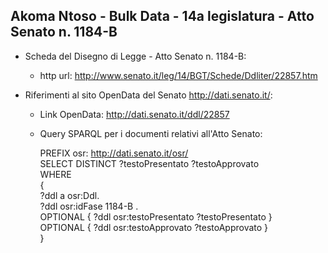 ## Akoma Ntoso - Bulk Data - 14a legislatura - Atto Senato n. 1184-B ##

* Scheda del Disegno di Legge - Atto Senato n. 1184-B:
	* http url: http://www.senato.it/leg/14/BGT/Schede/Ddliter/22857.htm

* Riferimenti al sito OpenData del Senato http://dati.senato.it/:
	* Link OpenData: http://dati.senato.it/ddl/22857
	* Query SPARQL per i documenti relativi all'Atto Senato:

        PREFIX osr: <http://dati.senato.it/osr/>  
		SELECT DISTINCT ?testoPresentato ?testoApprovato  
		WHERE  
		{  
		    ?ddl a osr:Ddl.  
		    ?ddl osr:idFase 1184-B .  
		    OPTIONAL { ?ddl osr:testoPresentato ?testoPresentato }  
		    OPTIONAL { ?ddl osr:testoApprovato ?testoApprovato }  
		}
		